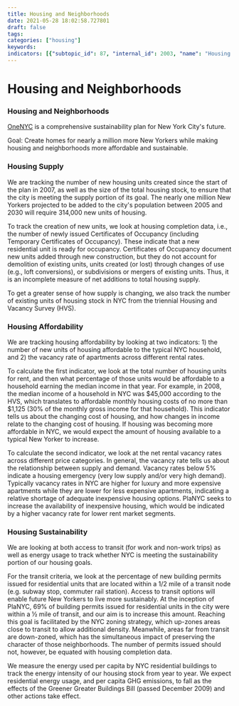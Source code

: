 ```yaml
---
title: Housing and Neighborhoods
date: 2021-05-28 18:02:58.727801
draft: false
tags: 
categories: ["housing"]
keywords: 
indicators: [{"subtopic_id": 87, "internal_id": 2003, "name": "Housing Affordability", "URL": "https://a816-dohbesp.nyc.gov/IndicatorPublic/VisualizationData.aspx?id=2003,719b87,87,Summarize"}, {"subtopic_id": 87, "internal_id": 2002, "name": "Housing Supply ", "URL": "https://a816-dohbesp.nyc.gov/IndicatorPublic/VisualizationData.aspx?id=2002,719b87,87,Summarize"}, {"subtopic_id": 87, "internal_id": 2004, "name": "Housing Sustainability", "URL": "https://a816-dohbesp.nyc.gov/IndicatorPublic/VisualizationData.aspx?id=2004,719b87,87,Summarize"}]
---
```

# Housing and Neighborhoods
### Housing and Neighborhoods


[OneNYC](http://www1.nyc.gov/html/onenyc/index.html) is a comprehensive sustainability plan for New York City's future.


Goal: Create homes for nearly a million more New Yorkers while making housing and neighborhoods more affordable and sustainable.


### Housing Supply


We are tracking the number of new housing units created since the start of the plan in 2007, as well as the size of the total housing stock, to ensure that the city is meeting the supply portion of its goal. The nearly one million New Yorkers projected to be added to the city's population between 2005 and 2030 will require 314,000 new units of housing.  
  
 To track the creation of new units, we look at housing completion data, i.e., the number of newly issued Certificates of Occupancy (including Temporary Certificates of Occupancy). These indicate that a new residential unit is ready for occupancy. Certificates of Occupancy document new units added through new construction, but they do not account for demolition of existing units, units created (or lost) through changes of use (e.g., loft conversions), or subdivisions or mergers of existing units. Thus, it is an incomplete measure of net additions to total housing supply.  
  
 To get a greater sense of how supply is changing, we also track the number of existing units of housing stock in NYC from the triennial Housing and Vacancy Survey (HVS).


### Housing Affordability


We are tracking housing affordability by looking at two indicators: 1) the number of new units of housing affordable to the typical NYC household, and 2) the vacancy rate of apartments across different rental rates.  
  
 To calculate the first indicator, we look at the total number of housing units for rent, and then what percentage of those units would be affordable to a household earning the median income in that year. For example, in 2008, the median income of a household in NYC was $45,000 according to the HVS, which translates to affordable monthly housing costs of no more than $1,125 (30% of the monthly gross income for that household). This indicator tells us about the changing cost of housing, and how changes in income relate to the changing cost of housing. If housing was becoming more affordable in NYC, we would expect the amount of housing available to a typical New Yorker to increase.   
  
 To calculate the second indicator, we look at the net rental vacancy rates across different price categories. In general, the vacancy rate tells us about the relationship between supply and demand. Vacancy rates below 5% indicate a housing emergency (very low supply and/or very high demand). Typically vacancy rates in NYC are higher for luxury and more expensive apartments while they are lower for less expensive apartments, indicating a relative shortage of adequate inexpensive housing options. PlaNYC seeks to increase the availability of inexpensive housing, which would be indicated by a higher vacancy rate for lower rent market segments.


### Housing Sustainability


We are looking at both access to transit (for work and non-work trips) as well as energy usage to track whether NYC is meeting the sustainability portion of our housing goals.  
  
 For the transit criteria, we look at the percentage of new building permits issued for residential units that are located within a 1/2 mile of a transit node (e.g. subway stop, commuter rail station). Access to transit options will enable future New Yorkers to live more sustainably. At the inception of PlaNYC, 69% of building permits issued for residential units in the city were within a ½ mile of transit, and our aim is to increase this amount. Reaching this goal is facilitated by the NYC zoning strategy, which up-zones areas close to transit to allow additional density. Meanwhile, areas far from transit are down-zoned, which has the simultaneous impact of preserving the character of those neighborhoods. The number of permits issued should not, however, be equated with housing completion data.  
  
 We measure the energy used per capita by NYC residential buildings to track the energy intensity of our housing stock from year to year. We expect residential energy usage, and per capita GHG emissions, to fall as the effects of the Greener Greater Buildings Bill (passed December 2009) and other actions take effect.


